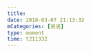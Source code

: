 ```yaml
---
title: 
date: 2018-03-07 21:13:32
mCategories: [说说]
type: moment
time: t211332
---
```


<div id="pics-20180307211332"></div>

<script src="/lib/moment/pics.js"></script>
<script>
var data = [
    {"link": "2018-03-07_000000.jpeg", "type": "shuoshuo"}
];
picsRender(data, "pics-20180307211332");
</script>

